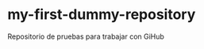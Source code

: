 my-first-dummy-repository
=========================

Repositorio de pruebas para trabajar con GiHub
